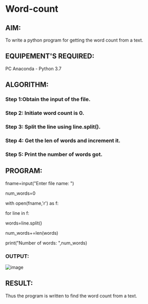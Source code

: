 # Word-count
## AIM:
To write a python program for getting the word count from a text.
## EQUIPEMENT'S REQUIRED: 
PC
Anaconda - Python 3.7
## ALGORITHM: 
### Step 1:Obtain the input of the file.

### Step 2: Initiate word count is 0.
 
### Step 3: Split the line using line.split().

### Step 4:  Get the len of words and increment it.

### Step 5: Print the number of words got.

## PROGRAM:
fname=input("Enter file name: ")

num_words=0

with open(fname,'r') as f:

for line in f:
    
words=line.split()
        
num_words+=len(words)
        
print("Number of words: ",num_words)

### OUTPUT:
![image](https://github.com/Meetha22003992/Word-count/assets/119401038/1ca83139-46b3-42a3-8ff1-5c52f4cb2723)

## RESULT:
Thus the program is written to find the word count from a text.
